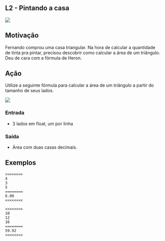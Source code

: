 ## L2 - Pintando a casa
[](solver.c)

![](__capa.jpg)

## Motivação

Fernando comprou uma casa triangular. Na hora de calcular a quantidade de tinta pra pintar, precisou descobrir como calcular a área de um triângulo. Deu de cara com a fórmula de Heron.

## Ação

Utilize a seguinte fórmula para calcular a área de um triângulo a partir do tamanho de seus lados.

![](__heron.jpg)

### Entrada
- 3 lados em float, um por linha

### Saída
- Área com duas casas decimais.

## Exemplos

```
>>>>>>>>
4
3
5
========
6.00
<<<<<<<<

>>>>>>>>
10
12
16
========
59.92
<<<<<<<<
```


